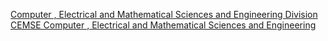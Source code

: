 [Computer , Electrical and Mathematical Sciences and Engineering Division   CEMSE   Computer , Electrical and Mathematical Sciences and Engineering](https://qi.tc/qi/118530)